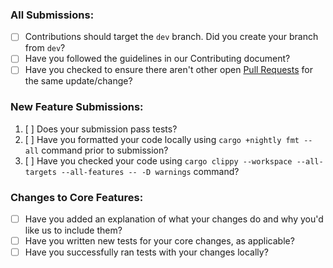### All Submissions:

* [ ] Contributions should target the `dev` branch. Did you create your branch from `dev`?
* [ ] Have you followed the guidelines in our Contributing document?
* [ ] Have you checked to ensure there aren't other open [Pull Requests](../../../pulls) for the same update/change?

<!-- You can erase any parts of this template not applicable to your Pull Request. -->

### New Feature Submissions:

1. [ ] Does your submission pass tests?
2. [ ] Have you formatted your code locally using `cargo +nightly fmt --all` command prior to submission?
3. [ ] Have you checked your code using `cargo clippy --workspace --all-targets --all-features -- -D warnings` command?

### Changes to Core Features:

* [ ] Have you added an explanation of what your changes do and why you'd like us to include them?
* [ ] Have you written new tests for your core changes, as applicable?
* [ ] Have you successfully ran tests with your changes locally?
